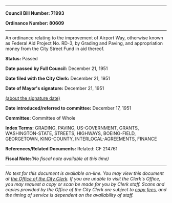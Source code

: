 

********

**Council Bill Number: 71993**
   
**Ordinance Number: 80609**
********

 An ordinance relating to the improvement of Airport Way, otherwise known as Federal Aid Project No. RD-3, by Grading and Paving, and appropriation money from the City Street Fund in aid thereof.

**Status:** Passed
   
**Date passed by Full Council:** December 21, 1951
   
**Date filed with the City Clerk:** December 21, 1951
   
**Date of Mayor's signature:** December 21, 1951
   
[(about the signature date)](/~public/approvaldate.htm)
   
   
   
**Date introduced/referred to committee:** December 17, 1951
   
**Committee:** Committee of Whole
   
   
**Index Terms:** GRADING, PAVING, US-GOVERNMENT, GRANTS, WASHINGTON-STATE, STREETS, HIGHWAYS, BOEING-FIELD, GEORGETOWN, KING-COUNTY, INTERLOCAL-AGREEMENTS, FINANCE

**References/Related Documents:** Related: CF 214761

**Fiscal Note:**_(No fiscal note available at this time)_
********

_No text for this document is available on-line. You may view this document at [the Office of the City Clerk](http://www.seattle.gov/leg/clerk/contactUs.htm). If you are unable to visit the Clerk's Office, you may request a copy or scan be made for you by Clerk staff. Scans and copies provided by the Office of the City Clerk are subject to [copy fees](http://clerk.seattle.gov/~public/clerkfees.htm), and the timing of service is dependent on the availability of staff._

